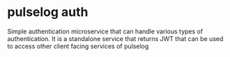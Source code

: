 # pulselog auth

Simple authentication microservice that can handle various types of authentication. It is a standalone service that returns JWT that can be used to access other client facing services of pulselog